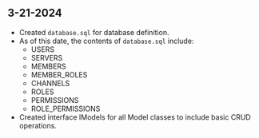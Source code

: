## 3-21-2024
- Created `database.sql` for database definition. 
- As of this date, the contents of `database.sql` include:
    - USERS
    - SERVERS
    - MEMBERS
    - MEMBER_ROLES
    - CHANNELS
    - ROLES
    - PERMISSIONS
    - ROLE_PERMISSIONS
- Created interface IModels for all Model classes to include basic CRUD operations.